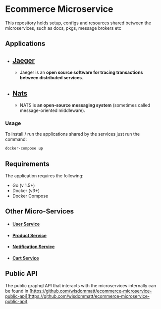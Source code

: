 # Ecommerce Microservice

This repository holds setup, configs  and resources shared between the microservices, such as  docs, pkgs, message brokers etc



## Applications

* ## [Jaeger](https://www.jaegertracing.io/)

  * Jaeger is an **open source software for tracing transactions between distributed services**.
* ## [Nats](https://nats.io)

  * NATS is **an open-source messaging system** (sometimes called message-oriented middleware).


### Usage

To install / run the applications shared by the services just run the command:

```bash
docker-compose up
```


## Requirements

The application requires the following:

* Go (v 1.5+)
* Docker (v3+)
* Docker Compose


## Other Micro-Services

* #### [User Service](https://github.com/wisdommatt/ecommerce-microservice-user-service)
* #### [Product Service](https://github.com/wisdommatt/ecommerce-microservice-product-service)
* #### [Notification Service](https://github.com/wisdommatt/ecommerce-microservice-notification-service)
* #### [Cart Service](https://github.com/wisdommatt/ecommerce-microservice-cart-service)


## Public API

The public graphql API that interacts with the microservices internally can be found in [https://github.com/wisdommatt/ecommerce-microservice-public-api](https://github.com/wisdommatt/ecommerce-microservice-public-api).
